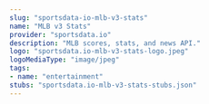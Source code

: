 ```yaml
---
slug: "sportsdata-io-mlb-v3-stats"
name: "MLB v3 Stats"
provider: "sportsdata.io"
description: "MLB scores, stats, and news API."
logo: "sportsdata.io-mlb-v3-stats-logo.jpeg"
logoMediaType: "image/jpeg"
tags:
- name: "entertainment"
stubs: "sportsdata.io-mlb-v3-stats-stubs.json"
---
```

